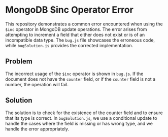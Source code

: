 # MongoDB $inc Operator Error
This repository demonstrates a common error encountered when using the `$inc` operator in MongoDB update operations. The error arises from attempting to increment a field that either does not exist or is of an incompatible data type.
The `bug.js` file showcases the erroneous code, while `bugSolution.js` provides the corrected implementation.
## Problem
The incorrect usage of the `$inc` operator is shown in `bug.js`.  If the document does not have the `counter` field, or if the `counter` field is not a number, the operation will fail.
## Solution
The solution is to check for the existence of the counter field and to ensure that its type is correct. In `bugSolution.js`, we use a conditional update to handle the cases where the field is missing or has wrong type, and we handle the error appropriately.